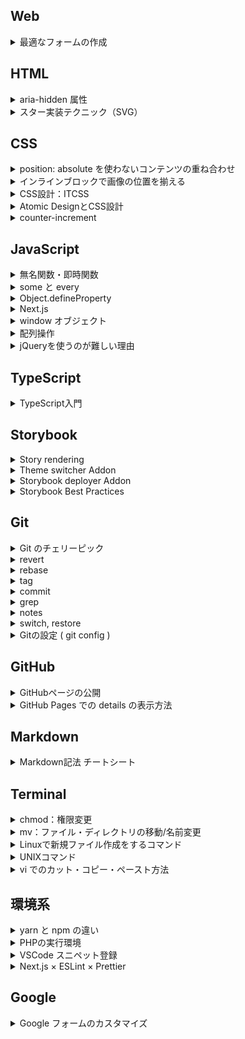 ## Web

<details>

  <summary>最適なフォームの作成</summary>

  <div>

- `type` 属性でモバイルで最適なキーボードレイアウトが表示されるように伝えることが可能
- `autocomplete` 属性はセクション名を伴うことが可能
- 異なるセクションの場合は、個別にオートコンプリートをすることができる
- `checkValidity()` でフォームが有効化の判断が可能

参考 URL：

- [最適なフォームの作成 | Web | Google Developers](https://developers.google.com/web/fundamentals/design-and-ux/input/forms?hl=ja)

  </div>

</details>

## HTML

<details>
  <summary>aria-hidden 属性</summary>
  <div>

- `aria-hidden="true"` を設定することで、視覚的に非表示になっていないコンテンツを支援技術から外すことができる
- Modal の裏で表示されているコンテンツなどに適用することがある
- 表示すべきコンテンツも含んでしまうため、 `aria-hidden="true"` を `<body>` に指定することは推奨されない

参考 URL：

- [コンテンツの非表示と更新 | Web | Google Developers](https://developers.google.com/web/fundamentals/accessibility/semantics-aria/hiding-and-updating-content?hl=ja#aria-hidden)
- [[aria-hidden="true"] is present on the document<body></body>](https://web.dev/aria-hidden-body/)

  </div>
</details>

<details>
  <summary>スター実装テクニック（SVG）</summary>
  <div>

- アクセシビリティのため、aria-hidden 属性で評価に関する情報を含める
- `<symbol id="name">`, `<use href="#name">` 要素で SVG パスデータの再利用が可能
- `<mask>` を利用して、半透明スターを表現可能

参考 URL：

- [これから実装する人にオススメ！レイティングに使用するスター（星形）を実装する SVG のテクニック | コリス](https://coliss.com/articles/build-websites/operation/work/star-rating-svg-solution.html)

  </div>
</details>

## CSS

<details>

  <summary>position: absolute を使わないコンテンツの重ね合わせ</summary>

  <div>

- `display: grid` で要素を重ねることが可能
- `grid-aria: 1/-1;` で二つの要素を同じエリアに配置する

参考 URL：

- [モダン CSS による絶対配置（position: absolute;）の削減 | コリス](https://coliss.com/articles/build-websites/operation/css/less-absolute-positioning-modern-css.html)

  </div>

</details>

<details>
  <summary>インラインブロックで画像の位置を揃える</summary>
  <div>

- `vertical-align` のデフォルト値は `baseline`
- `display: inline-block` で画像を含むコンテンツと文字を含むコンテンツを並べると、画像の下端と文字の下端が揃うように並び、見た目上ずれが発生する

参考 URL：

- [css – インラインブロックを並べて画像を表示するとずれてしまう | memorandum-plus](http://memorandum-plus.com/2018/04/04/css-%E3%82%A4%E3%83%B3%E3%83%A9%E3%82%A4%E3%83%B3%E3%83%96%E3%83%AD%E3%83%83%E3%82%AF%E3%82%92%E4%B8%A6%E3%81%B9%E3%81%A6%E7%94%BB%E5%83%8F%E3%82%92%E8%A1%A8%E7%A4%BA%E3%81%99%E3%82%8B%E3%81%A8/)

  </div>
</details>

<details>
  <summary>CSS設計：ITCSS</summary>
  <div>

- ITCSS：詳細度によって階層（レイヤー）を分けて CSS を管理する設計手法
- クラス名の命名ルールはない

参考 URL：

- [ITCSS を採用して共同開発しやすい CSS 設計を ZOZOTOWN に導入した話 - ZOZO Technologies TECH BLOG](https://techblog.zozo.com/entry/itcss-to-zozotown)

  </div>
</details>

<details>
  <summary>Atomic DesignとCSS設計</summary>
  <div>

- Atomic Design：UI 設計の考え方で、ページを Atoms（原子）の集まりと考える
- Atoms（原子） < Molecules（分子） < Organisms（有機体） < Templates（テンプレート） <div Pages（ページ）のように UI を階層構造で捉える

参考 URL：

- [Atomic Design と CSS 設計 | 第 1 回 Atomic Design とは何か | CodeGrid](https://www.codegrid.net/articles/2017-atomic-design-1/)

  </div>
</details>

<details>

  <summary>counter-increment</summary>

  <div>

- `counter-increment: [名前];` で、CSS で連番を作成することができる。
- リスト毎に値をリセットしたい場合は、親に `counter-reset` を指定すればよい。

```SCSS
// 使用例

.list {
  counter-reset: list;

  &-item {
    counter-increment: list;

    &::before {
      content: list;
    }
  }
}
```

参考 URL：

- [counter-increment - CSS: カスケーディングスタイルシート | MDN](https://developer.mozilla.org/ja/docs/Web/CSS/counter-increment)
- [CSS の counter-increment を使って簡単に自動で連番をつける方法 | ジーニアスブログ – WEB 制作会社ジーニアスウェブのお役立ちブログ](https://www.genius-web.co.jp/blog/web-programming/a-method-of-using-a-css-counter-increment-to-easily-get-a-sequential-number-automatically.html)

  </div>

</details>

## JavaScript

<details>

  <summary>無名関数・即時関数</summary>

  <div>

- 無名関数：関数名のない関数。1 回のみ使用する関数に使う。
- 即時関数：定義してすぐに実行される関数。1 回のみ使用する関数に使う。
  無名関数（アロー）を即時関数で書いた例

```
((a, b) => {
  const sum = a + b;
  console.log(sum);
})(1, 2);
```

参考 URL：

- [JavaScript で即時関数を使う方法【初心者向け】 | TechAcademy マガジン](https://techacademy.jp/magazine/5530)

  </div>

</details>

<details>

  <summary>some と every</summary>

  <div>

- 配列に使えるメソッド (使用例： `arr.every(elem => elem > 0)` )
- `some` : 配列の要素 1 つ以上が条件を満たす場合に `true` を返す
- `every` : 配列のすべての要素が条件を満たす場合に `true` を返す

参考 URL：

- [JavaScript の some と every がすごく便利 - Qiita](https://qiita.com/i_am_master_yoda/items/224ff73443b4566ec8e8)

  </div>

</details>

<details>

  <summary>Object.defineProperty</summary>

  <div>

- オブジェクトのプロパティを明示的に追加・変更することができる
- 代入でのプロパティ追加の場合、値の変更が可能だが `Object.defineProperty()` で追加した値は不変となる（ default では ）
- `get` : プロパティにアクセスすると、引数無しでこの関数が呼ばれる。戻り値はプロパティの値として使われる

参考 URL：

- [Object.defineProperty() - JavaScript | MDN](https://developer.mozilla.org/ja/docs/Web/JavaScript/Reference/Global_Objects/Object/defineProperty)

  </div>

</details>

<details>
  <summary>Next.js</summary>
  <div>

- `npx create-next-app` or `yarn create next-app` で Next.js アプリが簡単に作成できる
- pages ディレクトリの構成と対応する形でページが作成される

参考 URL：

- [はじめに | Next.js](https://nextjs-ja-translation-docs.vercel.app/docs/getting-started)

  </div>
</details>

<details>
  <summary>window オブジェクト</summary>
  <div>

- window は画面の DOM 全体を収める：画面内の要素はなんでもアクセスできる
- window はスクリプトを実行するウィンドウ：グローバル変数は window の変数として定義される。script で定義される内容はグローバル変数として定義される？
- window は省略して書くことが可能：`window.document` も `document` も同じ

参考 URL：

- [Window - Web API | MDN](https://developer.mozilla.org/ja/docs/Web/API/Window)
- [【JavaScript】Window オブジェクトって結局何なの...?](https://tektektech.com/what-is-window-object/)

  </div>
</details>

<details>

  <summary>配列操作</summary>

  <div>

- `reverse` メソッドで、配列を逆順にする事が可能
- `Array.from` でオブジェクトを配列に直すことが簡単にできる。

例

```JavaScript
    var friends = [
        { name: 'John', age: 22 },
        { name: 'Peter', age: 23 },
        { name: 'Mark', age: 24 },
    ]

    var friendsNames = Array.from(friends, ({name}) => name);
    console.log(friendsNames); // ["John", "Peter", "Mark"]
```

参考 URL：

- [JavaScript の配列操作に役立つ 13 のヒントとトリック - Qiita](https://qiita.com/rana_kualu/items/24e5b6009ad831102db4)

  </div>

</details>

<details>

  <summary>jQueryを使うのが難しい理由</summary>

  <div>

- 保守が必要：古い jQuery は脆弱性を持つこともあり、最新に保たれるよう定期的にコードを更新していく必要がある
- 速度：script タグの呼び出し完了を待つことで、遅延が発生する
  ユーザーを待たせないように読み込み順序のコントロールが必要

※jQuery 自体が悪ではないが、jQuery を選択するメリットは今や少ない

参考 URL：

- [そろそろなぜ jQuery を使うのが難しいのかをちゃんとまとめようと思う。｜榊原昌彦｜ note](https://note.com/rdlabo/n/ndfe07e0c0bcb)

  </div>

</details>

## TypeScript

<details>

  <summary>TypeScript入門</summary>

  <div>

- 変数、関数、引数等の後ろに `:型名` を指定することで型宣言が可能
- `<型名> 値` `値 as 型名` の記述で型アサーションを使用し、型が不明な値に型付けが可能
- `Foo<S, T>` のような書き方で、型定義の中で `< >` で囲った名前を型変数として使うことができる

※勉強中

参考 URL：

- [とほほの TypeScript 入門 - とほほの WWW 入門](https://www.tohoho-web.com/ex/typescript.html)
- [TypeScript の型入門 - Qiita](https://qiita.com/uhyo/items/e2fdef2d3236b9bfe74a)

  </div>

</details>

## Storybook

<details>
  <summary>Story rendering</summary>
  <div>

- `.storybook/preview-head.html` を使えば、iframe の書き換えが可能？（調査中）

参考 URL：

- [Story rendering](https://storybook.js.org/docs/react/configure/story-rendering#adding-to-head/)

  </div>
</details>

<details>
  <summary>Theme switcher Addon</summary>
  <div>

- Storybook のテーマの切り替え（任意の要素のクラスの切り替え）ができる

参考 URL：

- [Theme switcher Addon | Storybook](https://storybook.js.org/addons/storybook-addon-themes)

  </div>
</details>

<details>
  <summary>Storybook deployer Addon</summary>
  <div>

- Storybook を github pages や S3 に簡単にデプロイできるようになる
- オプションで細かい指定も可能（現在はデプロイ時のディレクトリ名のみ指定している）

参考 URL：

- [Storybook Deployer](https://github.com/storybookjs/storybook-deployer)

  </div>
</details>

<details>

  <summary>Storybook Best Practices</summary>

  <div>

- コンポーネント毎に 1 つの Storybook ファイルを置き、Default, Playground, その他各ステータスのストーリー含める

※勉強中

参考 URL：

- [10 Storybook Best Practices | Better Programming](https://betterprogramming.pub/10-storybooks-best-practices-ad5fec0f145a)

  </div>

</details>

## Git

<details>
  <summary>Git のチェリーピック</summary>
  <div>

- 任意のコミットだけを別のブランチに適用することができる

参考 URL：

- [Git のチェリーピック | Atlassian Git Tutorial](https://www.atlassian.com/ja/git/tutorials/cherry-pick)
※分かりやすいサイトがあれば更新したい

  </div>
</details>

<details>
  <summary>revert</summary>
  <div>

- 特定のコミットを打ち消すことができる
- 新しくコミットを追加するため、コミットの履歴は残る

参考 URL：

- [revert ｜サル先生の Git 入門【プロジェクト管理ツール Backlog】](https://backlog.com/ja/git-tutorial/stepup/29/)

  </div>
</details>

<details>
  <summary>rebase</summary>
  <div>

- コミットをまとめることができる
- リベースはブランチの統合が可能（マージ同様）
- コミット履歴を整理することができる
- 履歴の破壊をするため、リモートブランチの操作はご法度

参考 URL：

- [rebase -i でコミットをまとめる｜サル先生の Git 入門【プロジェクト管理ツール Backlog】](https://backlog.com/ja/git-tutorial/stepup/32/)
- [マージとリベース | Atlassian Git Tutorial](https://www.atlassian.com/ja/git/tutorials/merging-vs-rebasing)

  </div>
</details>

<details>
  <summary>tag</summary>
  <div>

- コミットを参照しやすくするため、分かりやすい名前（タグ）を付けることができる

参考 URL：

- [タグ｜サル先生の Git 入門【プロジェクト管理ツール Backlog】](https://backlog.com/ja/git-tutorial/stepup/17/)

  </div>

</details>

<details>
  <summary>commit</summary>
  <div>

- `--amend` のオプションをつけることで、直前のコミットの内容を変更することが可能
- `git add` の後に `git commit --amend` を実行すると、コミットメッセージだけでなく、コミットに含む変更内容も変わる

参考 URL：

- [commit --amend ｜サル先生の Git 入門【プロジェクト管理ツール Backlog】](https://backlog.com/ja/git-tutorial/stepup/28/)

    </div>
  </details>

<details>
  <summary>grep</summary>
  <div>

- Git リポジトリ内の検索コマンド
- `-n` オプションで行数表示、`-E` で正規表現での検索などが可能

参考 URL：

- [Git リポジトリ内を grep する git grep はシンプルで超便利 | DevelopersIO](https://dev.classmethod.jp/articles/useful-git-grep-command/#%E3%83%95%E3%82%A1%E3%82%A4%E3%83%AB%E5%90%8D%E3%81%AE%E4%B8%80%E8%A6%A7%E3%82%92%E8%AA%BF%E3%81%B9%E3%81%9F%E3%81%84)

  </div>
</details>

<details>
  <summary>notes</summary>
  <div>

- `git notes` で git のコミットに Notes を追加できる
  ※利点はまだよくわかってない

参考 URL：

- [Git - git-notes Documentation](https://git-scm.com/docs/git-notes)

  </div>
</details>

<details>
  <summary>switch, restore</summary>
  <div>

- `git switch -c [branch-name]` で `git checkout -b [branch-name]` 同様に新規のブランチの作成＋切り替えができる
- `git add` 後に `git restore --staged [変更したファイル]` を実行すると、`git reset` 同様に add 前の状態に戻せる

参考 URL：

- [git checkout の代替としてリリースされた git switch と git restore - kakakakakku blog](https://kakakakakku.hatenablog.com/entry/2020/04/08/151627)

  </div>
</details>

<details>

  <summary>Gitの設定 ( git config ) </summary>

  <div>

- `git config <name> <value>` で各項目の設定を変更できる
- デフォルトでは、 local の設定が変更される

※人と作業するとき、`user.name` が設定されていないと宜しくなさそうなので慌てて調べた

参考 URL：

- [Git の設定を git config で確認・変更 | note.nkmk.me](https://note.nkmk.me/git-config-setting/)

  </div>

</details>

## GitHub

<details>
  <summary>GitHubページの公開</summary>
  <div>

- Settings の Pages からページの公開を選択することができる
- 基本的には index.html が公開される。ない場合は README が公開される
  ※README.md が index.html より優先されるとの記事があったが、自分は index.html が優先されていた（2021/08/25 時点）

参考 URL：

- [Configuring a publishing source for your GitHub Pages site - GitHub Docs](https://docs.github.com/en/pages/getting-started-with-github-pages/configuring-a-publishing-source-for-your-github-pages-site)

  </div>
</details>

<details>

  <summary>GitHub Pages での details の表示方法</summary>

  <div>

- `_config.yml` ファイルを追加し、`markdown: CommonMarkGhPages` の記述をすることで、適切に表示されるようになる

参考 URL：

- [GitHub Pages で Markdown の`<details>`内要素がパースされない - Qiita](https://qiita.com/eggplants/items/673aba3637748346797c)

  </div>

</details>

## Markdown

<details>
  <summary>Markdown記法 チートシート</summary>
  <div>

- 「折りたたみ」は `<details>` と `<summary>` で表現可能

```HTML
<details><summary>表示される部分</summary>本文</details>
```

参考 URL：

- [Markdown 記法 チートシート - Qiita](https://qiita.com/Qiita/items/c686397e4a0f4f11683d#details---%E6%8A%98%E3%82%8A%E3%81%9F%E3%81%9F%E3%81%BF)

  </div>
</details>

## Terminal

<details>

  <summary>chmod：権限変更</summary>

  <div>

- `ls -l`：カレントディレクトリ内のファイル・ディレクトリの情報の確認  
  `ls -la` コマンドでは、隠しファイルを含めた確認が可能
- `-rw-r--r--` 、 `drwxr-xr-x` などがパーミッションを表す
- 1 文字目：ファイル種別 ( `-` : ファイル `d` : ディレクトリ `l` : シンポリックリンク )
- 2-4 文字目：ファイル所有者の権限 ( `r` : 読み取り `w` : 書き込み `x` : 実行 )
- 5-7 文字目：ファイルの所有グループの権限
- 8-10 文字目：その他の権限
- `chmod モード 対象ファイル名` でパーミッションの変更が可能  
  例）`chmod 764 hoge.txt` : hoge.txt に対して `-rwxrw-r--` の権限を付与する  
   | モード(数字) | モード(アルファベット) | 権限 |
  | ------------ | ---------------------- | -------- |
  | 4 | r | 読み取り |
  | 2 | w | 書き込み |
  | 1 | x | 実行 |
  モード(数字)の合計値が、「所有者」「所有グループ」「その他」への権限を表す。

参考 URL：

- [Linux の権限確認と変更(chmod)（超初心者向け） - Qiita](https://qiita.com/shisama/items/5f4c4fa768642aad9e06)

  </div>

</details>

<details>

  <summary>mv：ファイル・ディレクトリの移動/名前変更</summary>

  <div>

- `mv <現在のファイル/ディレクトリ名> <変更後のファイル/ディレクトリ名>` でファイル・ディレクトリの移動と名称変更が可能
- 移動先のディレクトリが存在しない場合、ディレクトリ移動ではなくファイル名変更が行われる
- `-i` オプションで、ファイル上書き時に確認メッセージを表示する

参考 URL：

- [【Linux コマンド】mv でファイル・ディレクトリを移動する方法 | 侍エンジニアブログ](https://www.sejuku.net/blog/49611)

  </div>

</details>

<details>
  <summary>Linuxで新規ファイル作成をするコマンド</summary>
  <div>

- `touch <ファイル名>` でファイル作成が可能
- `vi <ファイル名>` でファイルを vi で新規作成し、編集することが可能

参考 URL：

- [【touch】Linux で新規ファイル作成をするコマンド | UX MILK](https://uxmilk.jp/8395)

  </div>
</details>

<details>
  <summary>UNIXコマンド</summary>
  <div>

- `pwd`：現在の作業ディレクトリをプリントする
- `~`：ホームディレクトリを表す

参考 URL：

- [UNIX コマンドの使い方](http://psa2.kuciv.kyoto-u.ac.jp/staff/susaki/command/c_cd.html)

  </div>
</details>

<details>

  <summary>vi でのカット・コピー・ペースト方法</summary>

  <div>

- カット：`d` `d` のコマンドを打つと 1 行カット
- コピー：`y` `y` のコマンドを打つと 1 行コピー
- ペースト：`p` のコマンドを打つとペースト
- `p` の前に数字を入力するとコマンドを複数回呼び出せる（2 回ペーストなど）

参考 URL：

- [Vi (Vim) 超入門：第 3 回 Vi でカット・コピー・ペースト機能を用いて編集する](https://www.hpc.co.jp/support/hello_vi_03/)

  </div>

</details>

## 環境系

<details>

  <summary>yarn と npm の違い</summary>

  <div>

- npm が先発のパッケージマネージャー。npm 公式。
- yarn は npm のパフォーマンス・セキュリティ問題解決のために開発された。
- npm は Node.js に同梱されインストールされる。
- 比較記事だと yarn の方が優勢のようだが、 npm もパフォーマンスは改善されてきているらしい。

参考 URL：

- [npm と yarn と pnpm の違い 2021](https://zenn.dev/hibikine/articles/27621a7f95e761)
- [【JS】yarn の長所と yarn から npm に戻ってきた理由 | JavaScript に関するお知らせ](https://jsnotice.com/posts/2020-09-02/index.html)

  </div>

</details>

<details>
  <summary>PHPの実行環境</summary>
  <div>

- PHP は、モジュール版と CGI 版の二種がありどちらかの実行環境が必要
- Apache：PHP モジュールを読み込み、PHP を実行する
- nginx + PHP-FPM：FastCGI を通して PHP を実行する

参考 URL：

- [nginx と PHP-FPM の仕組みをちゃんと理解しながら PHP の実行環境を構築する - Qiita](https://qiita.com/kotarella1110/items/634f6fafeb33ae0f51dc)

  </div>
</details>

<details>
  <summary>VSCode スニペット登録</summary>
  <div>

- markdown のスニペットはデフォルトで無効
- ユーザー設定で `"[markdown]": { "editor.quickSuggestions": true }` の設定を行う
- ファイル > ユーザー設定 > ユーザースニペット から任意の拡張子のファイルに対しスニペットを登録する

参考 URL：

- [Visual Studio Code で markdown のスニペットを登録する | コーヒー飲みながら仕事したい](https://coffee-nominagara.com/2019-01-25-094628)
- [VsCode のスニペットのススメ - Qiita](https://qiita.com/xx2xyyy/items/fd333368db548167f15a)

  </div>
</details>

<details>

  <summary>Next.js × ESLint × Prettier</summary>

  <div>

- ESLint：構文解析を行う。Next.js で `<img>` を使用するとエラーになるなど。
- Prettier：コード整形を行う。
- スタイルファイルの構文解析は `ESLint` で行う

参考 URL：

- [Next.js (TypeScript) に ESLint と Prettier を導入し、コードを綺麗に保とう | fwywd（フュード）](https://fwywd.com/tech/next-eslint-prettier)

  </div>

</details>

## Google

<details>

  <summary>Google フォームのカスタマイズ</summary>

  <div>

- 通常のサイトのフォームと、内容の同じ Google フォームを作成することで、サイトの見た目で Google フォームに結果を送信させる事が可能
- Google フォームの `action`, `name` を連携させれば OK

※集計などが楽になると思われる

参考 URL：

- [Google フォームを自在にカスタマイズする - Qiita](https://qiita.com/sotatakahashi/items/fa077cbf820faca30598)

  </div>

</details>
